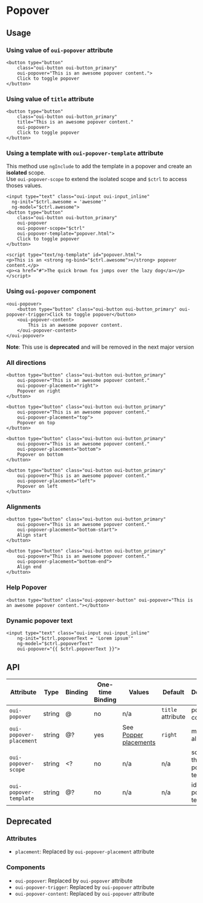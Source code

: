 # Popover

<component-status cx-design="complete" ux="rc"></component-status>

## Usage

### Using value of `oui-popover` attribute

```html:preview
<button type="button" 
    class="oui-button oui-button_primary" 
    oui-popover="This is an awesome popover content.">
    Click to toggle popover
</button>
```

### Using value of `title` attribute

```html:preview
<button type="button" 
    class="oui-button oui-button_primary" 
    title="This is an awesome popover content." 
    oui-popover>
    Click to toggle popover
</button>
```

### Using a template with `oui-popover-template` attribute

<oui-message type="warning">
    This method use <code class="oui-doc-codespan">ngInclude</code> to add the template in a popover and create an <strong>isolated</strong> scope.<br />
    Use <code class="oui-doc-codespan">oui-popover-scope</code> to extend the isolated scope and <code class="oui-doc-codespan">$ctrl</code> to access thoses values.
</oui-message>

```html:preview
<input type="text" class="oui-input oui-input_inline"
  ng-init="$ctrl.awesome = 'awesome'"
  ng-model="$ctrl.awesome">
<button type="button"
    class="oui-button oui-button_primary" 
    oui-popover
    oui-popover-scope="$ctrl"
    oui-popover-template="popover.html">
    Click to toggle popover
</button>

<script type="text/ng-template" id="popover.html">
<p>This is an <strong ng-bind="$ctrl.awesome"></strong> popover content.</p>
<p><a href="#">The quick brown fox jumps over the lazy dog</a></p>
</script>
```

### Using `oui-popover` component

```html:preview
<oui-popover>
    <button type="button" class="oui-button oui-button_primary" oui-popover-trigger>Click to toggle popover</button>
    <oui-popover-content>
        This is an awesome popover content.
    </oui-popover-content>
</oui-popover>
```

**Note**: This use is **deprecated** and will be removed in the next major version

### All directions

```html:preview
<button type="button" class="oui-button oui-button_primary"
    oui-popover="This is an awesome popover content."
    oui-popover-placement="right">
    Popover on right
</button>

<button type="button" class="oui-button oui-button_primary"
    oui-popover="This is an awesome popover content."
    oui-popover-placement="top">
    Popover on top
</button>

<button type="button" class="oui-button oui-button_primary"
    oui-popover="This is an awesome popover content."
    oui-popover-placement="bottom">
    Popover on bottom
</button>

<button type="button" class="oui-button oui-button_primary"
    oui-popover="This is an awesome popover content."
    oui-popover-placement="left">
    Popover on left
</button>
```

### Alignments

```html:preview
<button type="button" class="oui-button oui-button_primary" 
    oui-popover="This is an awesome popover content." 
    oui-popover-placement="bottom-start">
    Align start
</button>

<button type="button" class="oui-button oui-button_primary" 
    oui-popover="This is an awesome popover content." 
    oui-popover-placement="bottom-end">
    Align end
</button>
```

### Help Popover

```html:preview
<button type="button" class="oui-popover-button" oui-popover="This is an awesome popover content."></button>
```

### Dynamic popover text

```html:preview
<input type="text" class="oui-input oui-input_inline"
    ng-init="$ctrl.popoverText = 'Lorem ipsum'" 
    ng-model="$ctrl.popoverText"
    oui-popover="{{ $ctrl.popoverText }}">
```

## API

| Attribute                 | Type      | Binding   | One-time Binding  | Values                                                                                        | Default           | Description
| ----                      | ----      | ----      | ----              | ----                                                                                          | ----              | ----
| `oui-popover`             | string    | @         | no                | n/a                                                                                           | `title` attribute | popover content
| `oui-popover-placement`   | string    | @?        | yes               | See [Popper placements](https://popper.js.org/popper-documentation.html#Popper.placements)    | `right`           | modifier for alignment
| `oui-popover-scope`       | string    | <?        | no                | n/a                                                                                           | n/a               | scope of the popover template
| `oui-popover-template`    | string    | @?        | no                | n/a                                                                                           | n/a               | id of the popover template

## Deprecated

### Attributes

* `placement`: Replaced by `oui-popover-placement` attribute

### Components

* `oui-popover`: Replaced by `oui-popover` attribute
* `oui-popover-trigger`: Replaced by `oui-popover` attribute
* `oui-popover-content`: Replaced by `oui-popover` attribute
